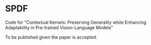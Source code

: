 # SPDF
Code for "Contextual Kernels: Preserving Generality while Enhancing Adaptability in Pre-trained Vision-Language Models"

To be published given the paper is accepted.
